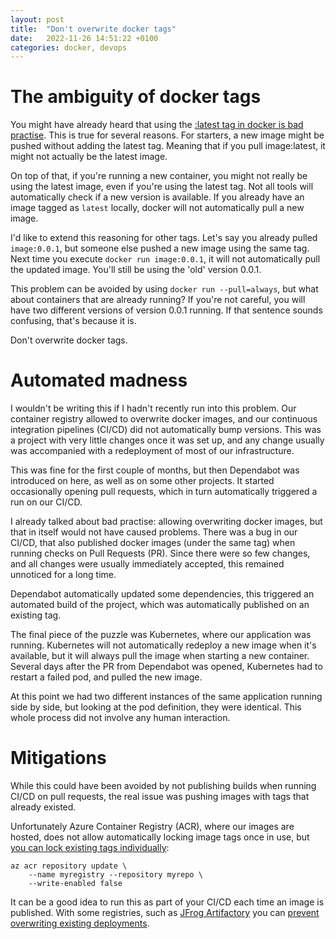 ```yaml
---
layout: post
title:  "Don't overwrite docker tags"
date:   2022-11-26 14:51:22 +0100
categories: docker, devops
---
```


# The ambiguity of docker tags
You might have already heard that using the [:latest tag in docker is bad practise](https://vsupalov.com/docker-latest-tag/). This is true for several reasons. For starters, a new image might be pushed without adding the latest tag. Meaning that if you pull image:latest, it might not actually be the latest image.

On top of that, if you're running a new container, you might not really be using the latest image, even if you're using the latest tag. Not all tools will automatically check if a new version is available. If you already have an image tagged as `latest` locally, docker will not automatically pull a new image.

I'd like to extend this reasoning for other tags. Let's say you already pulled `image:0.0.1`, but someone else pushed a new image using the same tag. Next time you execute `docker run image:0.0.1`, it will not automatically pull the updated image. You'll still be using the 'old' version 0.0.1. 

This problem can be avoided by using `docker run --pull=always`, but what about containers that are already running? If you're not careful, you will have two different versions of version 0.0.1 running. If that sentence sounds confusing, that's because it is. 

Don't overwrite docker tags.


# Automated madness

I wouldn't be writing this if I hadn't recently run into this problem. Our container registry allowed to overwrite docker images, and our continuous integration pipelines (CI/CD) did not automatically bump versions. This was a project with very little changes once it was set up, and any change usually was accompanied with a redeployment of most of our infrastructure. 

This was fine for the first couple of months, but then Dependabot was introduced on here, as well as on some other projects. It started occasionally opening pull requests, which in turn automatically triggered a run on our CI/CD. 

I already talked about bad practise: allowing overwriting docker images, but that in itself would not have caused problems. There was a bug in our CI/CD, that also published docker images (under the same tag) when running checks on Pull Requests (PR).  Since there were so few changes, and all changes were usually immediately accepted, this remained unnoticed for a long time. 

Dependabot automatically updated some dependencies, this triggered an automated build of the project, which was automatically published on an existing tag. 

The final piece of the puzzle was Kubernetes, where our application was running. Kubernetes will not automatically redeploy a new image when it's available, but it will always pull the image when starting a new container. Several days after the PR from Dependabot was opened, Kubernetes had to restart a failed pod, and pulled the new image. 

At this point we had two different instances of the same application running side by side, but looking at the pod definition, they were identical. This whole process did not involve any human interaction. 

# Mitigations 

While this could have been avoided by not publishing builds when running CI/CD on pull requests, the real issue was pushing images with tags that already existed.

Unfortunately Azure Container Registry (ACR), where our images are hosted, does not allow automatically locking image tags once in use, but [you can lock existing tags individually](https://learn.microsoft.com/en-us/azure/container-registry/container-registry-image-lock#lock-an-image-by-tag):

```
az acr repository update \
    --name myregistry --repository myrepo \
    --write-enabled false
```

It can be a good idea to run this as part of your CI/CD each time an image is published. 
With some registries, such as [JFrog Artifactory](https://jfrog.com/artifactory/) you can [prevent overwriting existing deployments](https://www.jfrog.com/confluence/display/RTF6X/Managing+Permissions).


